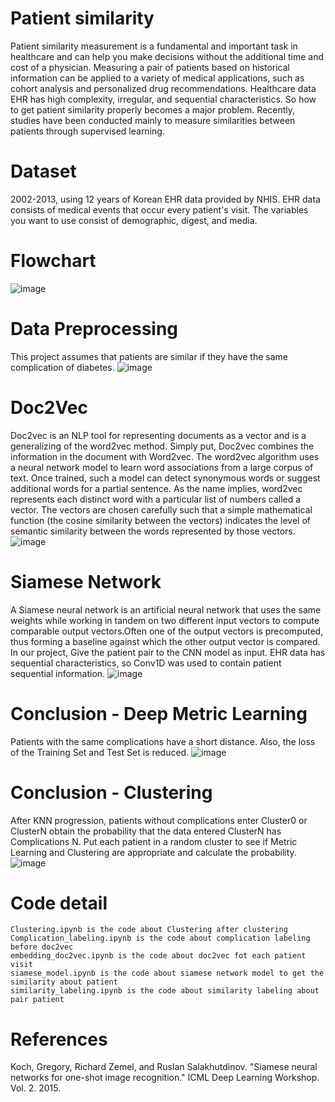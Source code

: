 # Patient similarity
Patient similarity measurement is a fundamental and important task in healthcare and can help you make decisions without the additional time and cost of a physician. Measuring a pair of patients based on historical information can be applied to a variety of medical applications, such as cohort analysis and personalized drug recommendations. Healthcare data EHR has high complexity, irregular, and sequential characteristics. So how to get patient similarity properly becomes a major problem. Recently, studies have been conducted mainly to measure similarities between patients through supervised learning.
# Dataset
2002-2013, using 12 years of Korean EHR data provided by NHIS. EHR data consists of medical events that occur every patient's visit. The variables you want to use consist of demographic, digest, and media.
# Flowchart
![image](https://user-images.githubusercontent.com/67357059/114868490-edca2980-9e30-11eb-8bc8-791c4602ad56.png)
# Data Preprocessing
This project assumes that patients are similar if they have the same complication of diabetes.
![image](https://user-images.githubusercontent.com/67357059/114868955-6f21bc00-9e31-11eb-86da-7072cace6fa9.png)
# Doc2Vec
Doc2vec is an NLP tool for representing documents as a vector and is a generalizing of the word2vec method. Simply put, Doc2vec combines the information in the document with Word2vec. The word2vec algorithm uses a neural network model to learn word associations from a large corpus of text. Once trained, such a model can detect synonymous words or suggest additional words for a partial sentence. As the name implies, word2vec represents each distinct word with a particular list of numbers called a vector. The vectors are chosen carefully such that a simple mathematical function (the cosine similarity between the vectors) indicates the level of semantic similarity between the words represented by those vectors.
![image](https://user-images.githubusercontent.com/67357059/114870016-a0e75280-9e32-11eb-86d8-918482705770.png)
# Siamese Network
A Siamese neural network is an artificial neural network that uses the same weights while working in tandem on two different input vectors to compute comparable output vectors.Often one of the output vectors is precomputed, thus forming a baseline against which the other output vector is compared. In our project, Give the patient pair to the CNN model as input. EHR data has sequential characteristics, so Conv1D was used to contain patient sequential information.
![image](https://user-images.githubusercontent.com/67357059/114870422-1fdc8b00-9e33-11eb-812f-0ea689253cdf.png)
# Conclusion - Deep Metric Learning
Patients with the same complications have a short distance. Also, the loss of the Training Set and Test Set is reduced.
![image](https://user-images.githubusercontent.com/67357059/114871103-e5272280-9e33-11eb-8732-f7b32569f1ed.png)
# Conclusion - Clustering
After KNN progression, patients without complications enter Cluster0 or ClusterN obtain the probability that the data entered ClusterN has Complications N. Put each patient in a random cluster to see if Metric Learning and Clustering are appropriate and calculate the probability.
![image](https://user-images.githubusercontent.com/67357059/114871349-2a4b5480-9e34-11eb-89c2-64339486ed2f.png)
# Code detail
```
Clustering.ipynb is the code about Clustering after clustering
Complication_labeling.ipynb is the code about complication labeling before doc2vec
embedding_doc2vec.ipynb is the code about doc2vec fot each patient visit
siamese_model.ipynb is the code about siamese network model to get the similarity about patient
similarity_labeling.ipynb is the code about similarity labeling about pair patient
```
# References
Koch, Gregory, Richard Zemel, and Ruslan Salakhutdinov. "Siamese neural networks for one-shot image recognition." ICML Deep Learning Workshop. Vol. 2. 2015.
